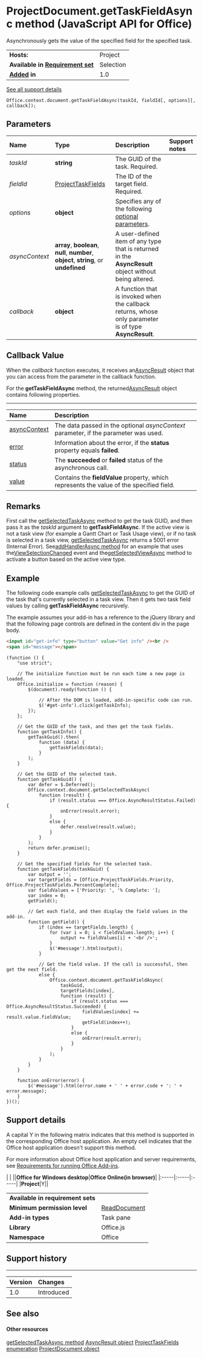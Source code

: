 
# ProjectDocument.getTaskFieldAsync method (JavaScript API for Office)
Asynchronously gets the value of the specified field for the specified task.

|||
|:-----|:-----|
|**Hosts:**|Project|
|**Available in [Requirement set](http://msdn.microsoft.com/library/6b6702f2-b0a5-46ab-a356-8dda897ca8ae%28Office.15%29.aspx)**|Selection|
|**[Added](#bk_history) in**|1.0|
[See all support details](#bk_support)

```
Office.context.document.getTaskFieldAsync(taskId, fieldId[, options][, callback]);
```


## Parameters



|**Name**|**Type**|**Description**|**Support notes**|
|:-----|:-----|:-----|:-----|
| _taskId_|**string**|The GUID of the task. Required.||
| _fieldId_|[ProjectTaskFields](../reference/enumerations/projecttaskfields-enumeration.md)|The ID of the target field. Required.||
| _options_|**object**|Specifies any of the following [optional parameters](http://msdn.microsoft.com/library/7fe6bb42-3178-4d96-85f5-af5caea7b950%28Office.15%29.aspx#AsyncProgramming_OptionalParameters).||
| _asyncContext_|**array**,  **boolean**,  **null**,  **number**,  **object**, **string**, or  **undefined**|A user-defined item of any type that is returned in the  **AsyncResult** object without being altered.||
| _callback_|**object**|A function that is invoked when the callback returns, whose only parameter is of type  **AsyncResult**.||

## Callback Value

When the  _callback_ function executes, it receives an[AsyncResult](../reference/shared/asyncresult-object.md) object that you can access from the parameter in the callback function.

For the  **getTaskFieldAsync** method, the returned[AsyncResult](../reference/shared/asyncresult-object.md) object contains following properties.


****


|**Name**|**Description**|
|:-----|:-----|
|[asyncContext](../reference/shared/asyncresult/asynccontext-property.md)|The data passed in the optional  _asyncContext_ parameter, if the parameter was used.|
|[error](../reference/shared/asyncresult/error-property.md)|Information about the error, if the  **status** property equals **failed**.|
|[status](../reference/shared/asyncresult/status-property.md)|The  **succeeded** or **failed** status of the asynchronous call.|
|[value](../reference/shared/asyncresult/value-property.md)|Contains the  **fieldValue** property, which represents the value of the specified field.|

## Remarks

First call the [getSelectedTaskAsync](../reference/shared/projectdocument/getselectedtaskasync-method.md) method to get the task GUID, and then pass it as the _taskId_ argument to **getTaskFieldAsync**. If the active view is not a task view (for example a Gantt Chart or Task Usage view), or if no task is selected in a task view, [getSelectedTaskAsync](../reference/shared/projectdocument/getselectedtaskasync-method.md) returns a 5001 error (Internal Error). See[addHandlerAsync method](../reference/shared/projectdocument/addhandlerasync-method.md) for an example that uses the[ViewSelectionChanged](../reference/shared/projectdocument/viewselectionchanged-event.md) event and the[getSelectedViewAsync](../reference/shared/projectdocument/getselectedviewasync-method.md) method to activate a button based on the active view type.


## Example

The following code example calls [getSelectedTaskAsync](../reference/shared/projectdocument/getselectedtaskasync-method.md) to get the GUID of the task that's currently selected in a task view. Then it gets two task field values by calling **getTaskFieldAsync** recursively.

The example assumes your add-in has a reference to the jQuery library and that the following page controls are defined in the content div in the page body.




```HTML
<input id="get-info" type="button" value="Get info" /><br />
<span id="message"></span>
```




```
(function () {
    "use strict";

    // The initialize function must be run each time a new page is loaded.
    Office.initialize = function (reason) {
        $(document).ready(function () {
            
            // After the DOM is loaded, add-in-specific code can run.
            $('#get-info').click(getTaskInfo);
        });
    };

    // Get the GUID of the task, and then get the task fields.
    function getTaskInfo() {
        getTaskGuid().then(
            function (data) {
                getTaskFields(data);
            }
        );
    }

    // Get the GUID of the selected task.
    function getTaskGuid() {
        var defer = $.Deferred();
        Office.context.document.getSelectedTaskAsync(
            function (result) {
                if (result.status === Office.AsyncResultStatus.Failed) {
                    onError(result.error);
                }
                else {
                    defer.resolve(result.value);
                }
            }
        );
        return defer.promise();
    }

    // Get the specified fields for the selected task.
    function getTaskFields(taskGuid) {
        var output = '';
        var targetFields = [Office.ProjectTaskFields.Priority, Office.ProjectTaskFields.PercentComplete];
        var fieldValues = ['Priority: ', '% Complete: '];
        var index = 0;
        getField();

        // Get each field, and then display the field values in the add-in.
        function getField() {
            if (index == targetFields.length) {
                for (var i = 0; i < fieldValues.length; i++) {
                    output += fieldValues[i] + '<br />';
                }
                $('#message').html(output);
            }

            // Get the field value. If the call is successful, then get the next field.
            else {
                Office.context.document.getTaskFieldAsync(
                    taskGuid,
                    targetFields[index],
                    function (result) {
                        if (result.status === Office.AsyncResultStatus.Succeeded) {
                            fieldValues[index] += result.value.fieldValue;
                            getField(index++);
                        }
                        else {
                            onError(result.error);
                        }
                    }
                );
            }
        }
    }

    function onError(error) {
        $('#message').html(error.name + ' ' + error.code + ': ' + error.message);
    }
})();

```


## Support details
<a name="bk_support"> </a>

A capital Y in the following matrix indicates that this method is supported in the corresponding Office host application. An empty cell indicates that the Office host application doesn't support this method.

For more information about Office host application and server requirements, see [Requirements for running Office Add-ins](http://msdn.microsoft.com/library/67340567-bb9a-498c-96d3-3f52f28c16bc%28Office.15%29.aspx).


|
|
||**Office for Windows desktop**|**Office Online(in browser)**|
|:-----|:-----|:-----|
|**Project**|Y||

|||
|:-----|:-----|
|**Available in requirement sets**||
|**Minimum permission level**|[ReadDocument](http://msdn.microsoft.com/library/da2efadc-4ebf-45fe-be39-397ac1eb1dbd%28Office.15%29.aspx)|
|**Add-in types**|Task pane|
|**Library**|Office.js|
|**Namespace**|Office|

## Support history
<a name="bk_history"> </a>


****


|**Version**|**Changes**|
|:-----|:-----|
|1.0|Introduced|

## See also
<a name="bk_history"> </a>


#### Other resources


[getSelectedTaskAsync method](../reference/shared/projectdocument/getselectedresourceasync-method.md)
[AsyncResult object](../reference/shared/asyncresult-object.md)
[ProjectTaskFields enumeration](../reference/enumerations/projecttaskfields-enumeration.md)
[ProjectDocument object](../reference/shared/projectdocument/projectdocument-object.md)
